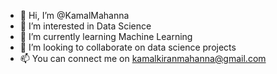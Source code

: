 - 👋 Hi, I’m @KamalMahanna
- 👀 I’m interested in Data Science
- 🌱 I’m currently learning Machine Learning
- 💞️ I’m looking to collaborate on data science projects
- 📫 You can connect me on kamalkiranmahanna@gmail.com
